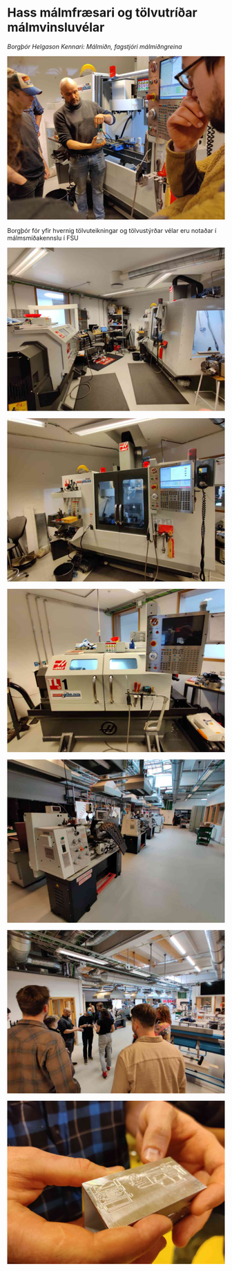 # Hass málmfræsari og tölvutríðar málmvinsluvélar

*Borgþór Helgason Kennari: Málmiðn, fagstjóri málmiðngreina*

![alt text](../img/hass_malmfraes/borgthor.jpg)

Borgþór fór yfir hvernig tölvuteikningar og tölvustýrðar vélar eru notaðar í málmsmíðakennslu í FSU

![alt text](../img/hass_malmfraes/cnc_velarymi.jpg)

![alt text](../img/hass_malmfraes/fraes.jpg)

![alt text](../img/hass_malmfraes/rennibekkur.jpg)

![alt text](../img/hass_malmfraes/salur_malm.jpg)

![alt text](../img/hass_malmfraes/synikynning.jpg)

![alt text](../img/hass_malmfraes/synistykki.jpg)